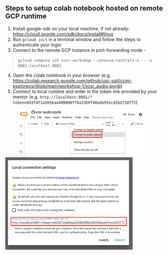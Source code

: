## Steps to setup colab notebook hosted on remote GCP runtime

1. Install google-sdk on your local machine, if not already: https://cloud.google.com/sdk/docs/install#linux
2. Run `gcloud init` in a terminal window and follow the steps to authenticate your login
3. Connect to the remote GCP instance in port-forwarding mode - 

>`gcloud compute ssh xcsr-workshop --zone=us-central1-a -- -L 8081:localhost:8081`

4. Open the colab notebook in your browser (e.g. https://colab.research.google.com/github/usc-sail/ccmi-explorecsr/blob/main/workshop-1/xcsr_audio.ipynb)
5. Connect to local runtime and enter in the token link provided by your mentor (e.g. `http://localhost:8081/?token=0d3fdf1a5656aa400800ff8a33b9f40ade91ecd2b2718ff2`)
<p float="left">
<img src="/images/colab-runtime1.png" width="400" hspace="40"/>
<img src="/images/colab-runtime2.png" width="400" />
</p>

